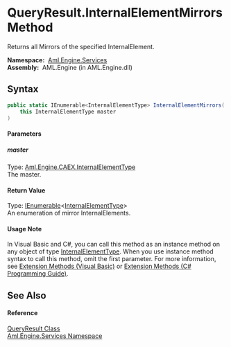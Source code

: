 QueryResult.InternalElementMirrors Method
=========================================
Returns all Mirrors of the specified InternalElement.

  **Namespace:**  [Aml.Engine.Services][1]  
  **Assembly:**  AML.Engine (in AML.Engine.dll)

Syntax
------

```csharp
public static IEnumerable<InternalElementType> InternalElementMirrors(
	this InternalElementType master
)
```

#### Parameters

##### *master*
Type: [Aml.Engine.CAEX.InternalElementType][2]  
The master.

#### Return Value
Type: [IEnumerable][3]&lt;[InternalElementType][2]>  
 An enumeration of mirror InternalElements. 
#### Usage Note
In Visual Basic and C#, you can call this method as an instance method on any object of type [InternalElementType][2]. When you use instance method syntax to call this method, omit the first parameter. For more information, see [Extension Methods (Visual Basic)][4] or [Extension Methods (C# Programming Guide)][5].

See Also
--------

#### Reference
[QueryResult Class][6]  
[Aml.Engine.Services Namespace][1]  

[1]: ../README.md
[2]: ../../Aml.Engine.CAEX/InternalElementType/README.md
[3]: https://docs.microsoft.com/dotnet/api/system.collections.generic.ienumerable-1
[4]: https://docs.microsoft.com/dotnet/visual-basic/programming-guide/language-features/procedures/extension-methods
[5]: https://docs.microsoft.com/dotnet/csharp/programming-guide/classes-and-structs/extension-methods
[6]: README.md
[7]: https://www.automationml.org
[8]: ../../icons/logoShade.png
